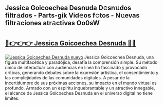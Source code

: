 ## Jessica Goicoechea Desnuda D𝚎sn𝚞dos filtr𝚊dos - Parts-gik Vid𝚎os f𝚘tos - N𝚞evas filtr𝚊ciones atr𝚊ctivas Oo0sW

# <h2><a href="http://mbdhib.tromn.icu/?c=Jessica+Goicoechea+Desnuda">🔗👉👉👉 Jessica Goicoechea Desnuda 🔗🔗</a></h2>

[![Jessica Goicoechea Desnuda nuevo](https://i.imgur.com/pEAQMta.gif)](http://mbdhib.tromn.icu/?c=Jessica+Goicoechea+Desnuda)
Jessica Goicoechea Desnuda, una figura multifacética y paradójica, desafía la comprensión simple. Su método único de interactuar con audiencias en línea ha fascinado y provocado críticas, generando debates sobre la expresión artística, el consentimiento y las complejidades de las comunidades digitales. A pesar de la incertidumbre de sus próximas acciones, su impacto en el mundo virtual es profundo. Armado con un espíritu inquebrantable y un atractivo innegable, el alcance de Jessica Goicoechea Desnuda en el universo digital no tiene límites.
